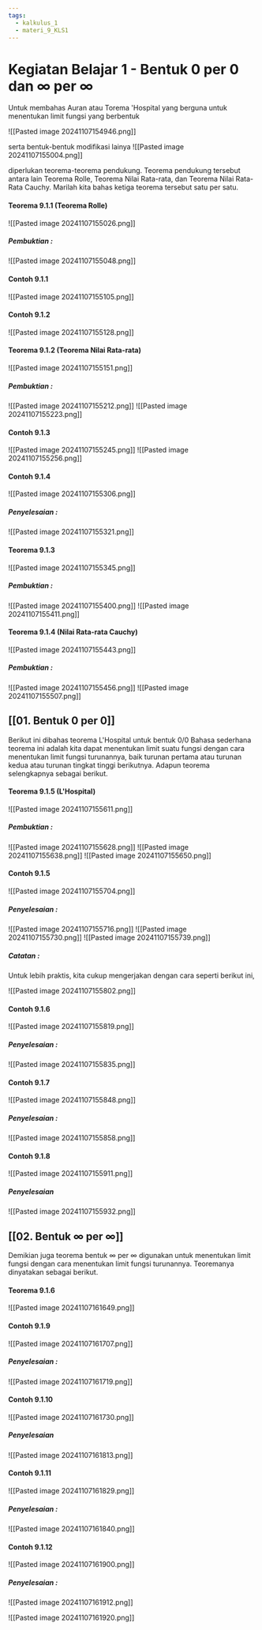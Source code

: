 ```yaml
---
tags:
  - kalkulus_1
  - materi_9_KLS1
---
```

# Kegiatan Belajar 1 - Bentuk 0 per 0 dan ∞ per ∞

Untuk membahas Auran atau Torema 'Hospital yang berguna untuk menentukan limit fungsi yang berbentuk

![[Pasted image 20241107154946.png]]

serta bentuk-bentuk modifikasi lainya
![[Pasted image 20241107155004.png]]

diperlukan teorema-teorema pendukung. Teorema pendukung tersebut antara lain Teorema Rolle, Teorema Nilai Rata-rata, dan Teorema Nilai Rata-Rata Cauchy. Marilah kita bahas ketiga teorema tersebut satu per satu.

#### Teorema 9.1.1 (Teorema Rolle)

![[Pasted image 20241107155026.png]]

##### Pembuktian : 

![[Pasted image 20241107155048.png]]

#### Contoh 9.1.1

![[Pasted image 20241107155105.png]]

#### Contoh 9.1.2

![[Pasted image 20241107155128.png]]

#### Teorema 9.1.2 (Teorema Nilai Rata-rata)

![[Pasted image 20241107155151.png]]

##### Pembuktian :

![[Pasted image 20241107155212.png]]
![[Pasted image 20241107155223.png]]

#### Contoh 9.1.3

![[Pasted image 20241107155245.png]]
![[Pasted image 20241107155256.png]]

#### Contoh 9.1.4

![[Pasted image 20241107155306.png]]

##### Penyelesaian :

![[Pasted image 20241107155321.png]]


#### Teorema 9.1.3

![[Pasted image 20241107155345.png]]

##### Pembuktian :

![[Pasted image 20241107155400.png]]
![[Pasted image 20241107155411.png]]


#### Teorema 9.1.4 (Nilai Rata-rata Cauchy)

![[Pasted image 20241107155443.png]]

##### Pembuktian :

![[Pasted image 20241107155456.png]]
![[Pasted image 20241107155507.png]]




## [[01. Bentuk 0 per 0]]

Berikut ini dibahas teorema L'Hospital untuk bentuk 0/0 Bahasa sederhana teorema ini adalah kita dapat menentukan limit suatu fungsi dengan cara menentukan limit fungsi turunannya, baik turunan pertama atau turunan kedua atau turunan tingkat tinggi berikutnya. Adapun teorema selengkapnya sebagai berikut.

#### Teorema 9.1.5 (L'Hospital)

![[Pasted image 20241107155611.png]]

##### Pembuktian :

![[Pasted image 20241107155628.png]]
![[Pasted image 20241107155638.png]]
![[Pasted image 20241107155650.png]]


#### Contoh 9.1.5

![[Pasted image 20241107155704.png]]

##### Penyelesaian :

![[Pasted image 20241107155716.png]]
![[Pasted image 20241107155730.png]]
![[Pasted image 20241107155739.png]]

##### Catatan :
Untuk lebih praktis, kita cukup mengerjakan dengan cara seperti berikut ini,

![[Pasted image 20241107155802.png]]


#### Contoh 9.1.6

![[Pasted image 20241107155819.png]]

##### Penyelesaian :

![[Pasted image 20241107155835.png]]


#### Contoh 9.1.7

![[Pasted image 20241107155848.png]]

##### Penyelesaian :

![[Pasted image 20241107155858.png]]


#### Contoh 9.1.8

![[Pasted image 20241107155911.png]]

##### Penyelesaian
![[Pasted image 20241107155932.png]]





## [[02. Bentuk ∞ per ∞]]

Demikian juga teorema bentuk ∞ per ∞ digunakan untuk menentukan limit fungsi dengan cara menentukan limit fungsi turunannya. Teoremanya dinyatakan sebagai berikut.

#### Teorema 9.1.6

![[Pasted image 20241107161649.png]]

#### Contoh 9.1.9

![[Pasted image 20241107161707.png]]

##### Penyelesaian :

![[Pasted image 20241107161719.png]]


#### Contoh 9.1.10

![[Pasted image 20241107161730.png]]

##### Penyelesaian

![[Pasted image 20241107161813.png]]


#### Contoh 9.1.11

![[Pasted image 20241107161829.png]]

##### Penyelesaian :

![[Pasted image 20241107161840.png]]


#### Contoh 9.1.12

![[Pasted image 20241107161900.png]]

##### Penyelesaian :

![[Pasted image 20241107161912.png]]

![[Pasted image 20241107161920.png]]


